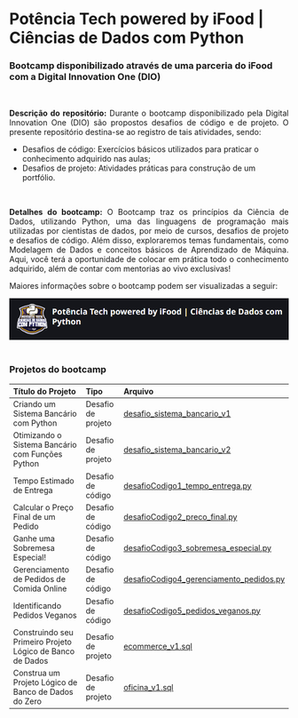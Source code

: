 # Potência Tech powered by iFood | Ciências de Dados com Python
### Bootcamp disponibilizado através de uma parceria do iFood com a Digital Innovation One (DIO)
<br>
<p align = "justify"><b>Descrição do repositório:</b> Durante o bootcamp disponibilizado pela Digital Innovation One (DIO) são propostos desafios de código e de projeto. O presente repositório destina-se ao registro de tais atividades, sendo:

- Desafios de código: Exercícios básicos utilizados para praticar o conhecimento adquirido nas aulas; 
- Desafios de projeto: Atividades práticas para construção de um portfólio.

<br>
<p align = "justify"><b>Detalhes do bootcamp:</b> O Bootcamp traz os princípios da Ciência de Dados, utilizando Python, uma das linguagens de programação mais utilizadas por cientistas de dados, por meio de cursos, desafios de projeto e desafios de código. Além disso, exploraremos temas fundamentais, como Modelagem de Dados e conceitos básicos de Aprendizado de Máquina. Aqui, você terá a oportunidade de colocar em prática todo o conhecimento adquirido, além de contar com mentorias ao vivo exclusivas!

Maiores informações sobre o bootcamp podem ser visualizadas a seguir: 

<a href = "https://www.dio.me/bootcamp/potencia-tech-powered-ifood-ciencias-de-dados-com-python">
  <img src = "https://github.com/lilandracunha/dio-bootcamp-ifood/blob/main/assets/title_potencia_tech_datascience.png">
</a>
<br><br>

### Projetos do bootcamp

| Título do Projeto | Tipo | Arquivo |
| :---------- | :--------- | :------------------------------------------ |
| Criando um Sistema Bancário com Python | Desafio de projeto | <a href = "https://github.com/lilandracunha/dio-bootcamp-ifood/blob/main/python/desafio_sistema_bancario_v1.py">desafio_sistema_bancario_v1</a> |
| Otimizando o Sistema Bancário com Funções Python | Desafio de projeto | <a href = "https://github.com/lilandracunha/dio-bootcamp-ifood/blob/main/python/desafio_sistema_bancario_v2.py">desafio_sistema_bancario_v2</a> |
| Tempo Estimado de Entrega | Desafio de código | <a href = "https://github.com/lilandracunha/dio-bootcamp-ifood/blob/main/python/desafioCodigo1_tempo_entrega.py">desafioCodigo1_tempo_entrega.py</a> |
| Calcular o Preço Final de um Pedido | Desafio de código | <a href = "https://github.com/lilandracunha/dio-bootcamp-ifood/blob/main/python/desafioCodigo2_preco_final.py">desafioCodigo2_preco_final.py</a> |
| Ganhe uma Sobremesa Especial! | Desafio de código | <a href = "https://github.com/lilandracunha/dio-bootcamp-ifood/blob/main/python/desafioCodigo3_sobremesa_especial.py">desafioCodigo3_sobremesa_especial.py</a> |
| Gerenciamento de Pedidos de Comida Online | Desafio de código | <a href = "https://github.com/lilandracunha/dio-bootcamp-ifood/blob/main/python/desafioCodigo4_gerenciamento_pedidos.py">desafioCodigo4_gerenciamento_pedidos.py</a> |
| Identificando Pedidos Veganos | Desafio de código | <a href = "https://github.com/lilandracunha/dio-bootcamp-ifood/blob/main/python/desafioCodigo5_pedidos_veganos.py">desafioCodigo5_pedidos_veganos.py</a> |
| Construindo seu Primeiro Projeto Lógico de Banco de Dados | Desafio de projeto | <a href = "https://github.com/lilandracunha/dio-bootcamp-ifood/blob/main/sql/ecommerce_v1.sql">ecommerce_v1.sql</a> |
| Construa um Projeto Lógico de Banco de Dados do Zero | Desafio de projeto | <a href = "https://github.com/lilandracunha/dio-bootcamp-ifood/blob/main/sql/oficina_v1.sql">oficina_v1.sql</a> |